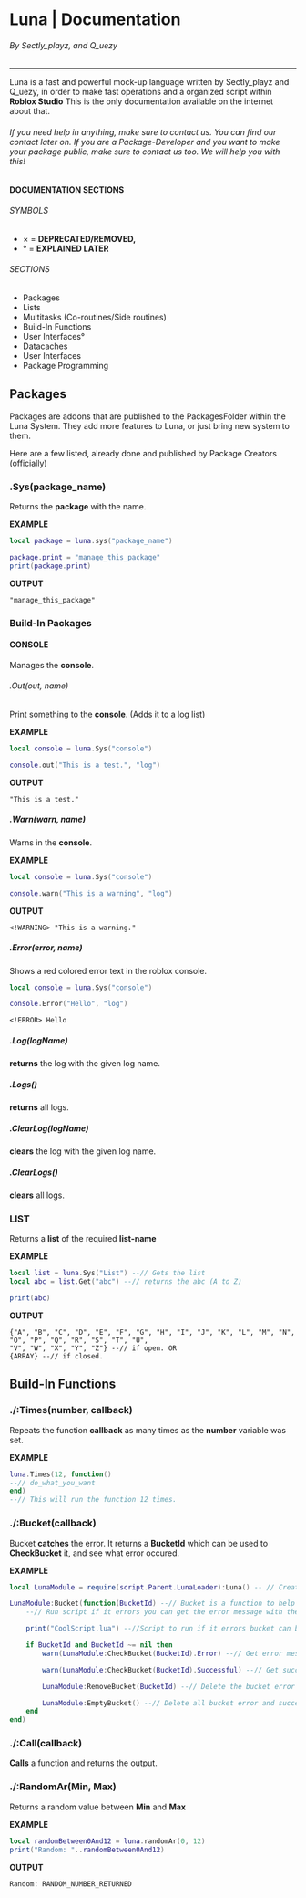 # Luna | Documentation
###### *By Sectly_playz, and Q_uezy*

------------

Luna is a fast and powerful mock-up language written by Sectly_playz and Q_uezy, 
in order to make fast operations and a organized script within **Roblox Studio**
This is the only documentation available on the internet about that.

###### *If you need help in anything, make sure to contact us. You can find our contact later on.*  If you are a Package-Developer and you want to make your package public, make sure to contact us too. We will help you with this!

#### DOCUMENTATION SECTIONS

###### SYMBOLS
* &times; = **DEPRECATED/REMOVED,**
* &deg; = **EXPLAINED LATER**

###### SECTIONS

* Packages
 * Lists
 * Multitasks (Co-routines/Side routines)
* Build-In Functions
 * User Interfaces&deg;
* Datacaches
* User Interfaces
* Package Programming


> 

## Packages

Packages are addons that are published to the PackagesFolder within the Luna System.
They add more features to Luna, or just bring new system to them.

Here are a few listed, already done and published by Package Creators (officially)

### **.Sys(package_name)**

Returns the **package** with the name.

**EXAMPLE**
```lua
local package = luna.sys("package_name")

package.print = "manage_this_package"
print(package.print)
```
**OUTPUT**
```console
"manage_this_package"
```

> 

### Build-In Packages

<!-- tabs:start -->

#### **CONSOLE**

Manages the **console**. 

###### .Out(out, name)

Print something to the **console**. (Adds it to a log list)

**EXAMPLE**
```lua
local console = luna.Sys("console")

console.out("This is a test.", "log")
```

**OUTPUT**
```console
"This is a test."
```

##### .Warn(warn, name)

Warns in the **console**.

**EXAMPLE**
```lua
local console = luna.Sys("console")

console.warn("This is a warning", "log")
```

**OUTPUT**
```Console
<!WARNING> "This is a warning."
```

##### .Error(error, name)

Shows a red colored error text in the roblox console.

```lua
local console = luna.Sys("console")

console.Error("Hello", "log")
```

```console
<!ERROR> Hello
```

##### .Log(logName)

**returns** the log with the given log name.

##### .Logs()

**returns** all logs.

#####  .ClearLog(logName)

**clears** the log with the given log name.

##### .ClearLogs()

**clears** all logs.

### **LIST**

Returns a **list** of the required **list-name**

**EXAMPLE**
```lua
local list = luna.Sys("List") --// Gets the list 
local abc = list.Get("abc") --// returns the abc (A to Z)

print(abc)
```

**OUTPUT**
```Console
{"A", "B", "C", "D", "E", "F", "G", "H", "I", "J", "K", "L", "M", "N", "O", "P", "Q", "R", "S", "T", "U",
"V", "W", "X", "Y", "Z"} --// if open. OR
{ARRAY} --// if closed.
```

<!-- tabs:end -->

## Build-In Functions

### ./:Times(number, callback)

Repeats the function **callback** as many times as the **number** variable was set.

**EXAMPLE**
```lua
luna.Times(12, function()
--// do_what_you_want 
end)
--// This will run the function 12 times.
```

### ./:Bucket(callback)

Bucket **catches** the error. It returns a **BucketId** which can be used to **CheckBucket** it,
and see what error occured.

**EXAMPLE**
```lua
local LunaModule = require(script.Parent.LunaLoader):Luna() -- // Create new luna instance for the script

LunaModule:Bucket(function(BucketId) --// Bucket is a function to help handle errors | (bucket can "catch" the error just like JavaScript's :catch() function, Its lua's pcall but better)
	--// Run script if it errors you can get the error message with the BucketId

    print("CoolScript.lua") --//Script to run if it errors bucket can be used so the script won't stop working

    if BucketId and BucketId ~= nil then
        warn(LunaModule:CheckBucket(BucketId).Error) --// Get error message

        warn(LunaModule:CheckBucket(BucketId).Successful) --// Get successful message

        LunaModule:RemoveBucket(BucketId) --// Delete the bucket error and successful message

        LunaModule:EmptyBucket() --// Delete all bucket error and successful message(s) saved on the luna instance
    end
end)
```

### ./:Call(callback)

**Calls** a function and returns the output.

### ./:RandomAr(Min, Max)

Returns a random value between **Min** and **Max**

**EXAMPLE**
```lua
local randomBetween0And12 = luna.randomAr(0, 12)
print("Random: "..randomBetween0And12)
```

**OUTPUT**
```console
Random: RANDOM_NUMBER_RETURNED
```
